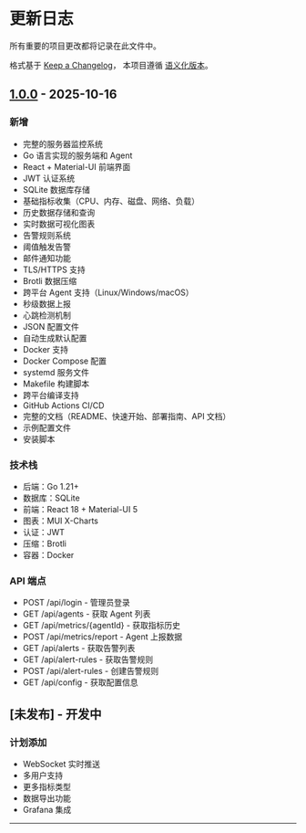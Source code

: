 # 更新日志

所有重要的项目更改都将记录在此文件中。

格式基于 [Keep a Changelog](https://keepachangelog.com/zh-CN/1.0.0/)，
本项目遵循 [语义化版本](https://semver.org/lang/zh-CN/)。

## [1.0.0] - 2025-10-16

### 新增
- 完整的服务器监控系统
- Go 语言实现的服务端和 Agent
- React + Material-UI 前端界面
- JWT 认证系统
- SQLite 数据库存储
- 基础指标收集（CPU、内存、磁盘、网络、负载）
- 历史数据存储和查询
- 实时数据可视化图表
- 告警规则系统
- 阈值触发告警
- 邮件通知功能
- TLS/HTTPS 支持
- Brotli 数据压缩
- 跨平台 Agent 支持（Linux/Windows/macOS）
- 秒级数据上报
- 心跳检测机制
- JSON 配置文件
- 自动生成默认配置
- Docker 支持
- Docker Compose 配置
- systemd 服务文件
- Makefile 构建脚本
- 跨平台编译支持
- GitHub Actions CI/CD
- 完整的文档（README、快速开始、部署指南、API 文档）
- 示例配置文件
- 安装脚本

### 技术栈
- 后端：Go 1.21+
- 数据库：SQLite
- 前端：React 18 + Material-UI 5
- 图表：MUI X-Charts
- 认证：JWT
- 压缩：Brotli
- 容器：Docker

### API 端点
- POST /api/login - 管理员登录
- GET /api/agents - 获取 Agent 列表
- GET /api/metrics/{agentId} - 获取指标历史
- POST /api/metrics/report - Agent 上报数据
- GET /api/alerts - 获取告警列表
- GET /api/alert-rules - 获取告警规则
- POST /api/alert-rules - 创建告警规则
- GET /api/config - 获取配置信息

## [未发布] - 开发中

### 计划添加
- WebSocket 实时推送
- 多用户支持
- 更多指标类型
- 数据导出功能
- Grafana 集成

---

[1.0.0]: https://github.com/jyxjjj/Monitor/releases/tag/v1.0.0
